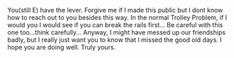 You(still E) have the lever. Forgive me if I made this public but I dont know how to reach out to you besides this way. 
In the normal Trolley Problem, if I would you I would see if you can break the rails first...
Be careful with this one too...think carefully...
Anyway, I might have messed up our friendships badly, but I really just want you to know that I missed the good old days.
I hope you are doing well. Truly yours.
